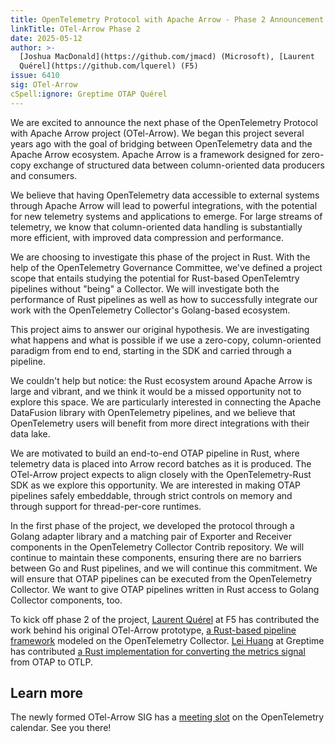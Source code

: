 ```yaml
---
title: OpenTelemetry Protocol with Apache Arrow - Phase 2 Announcement
linkTitle: OTel-Arrow Phase 2
date: 2025-05-12
author: >-
  [Joshua MacDonald](https://github.com/jmacd) (Microsoft), [Laurent
  Quérel](https://github.com/lquerel) (F5)
issue: 6410
sig: OTel-Arrow
cSpell:ignore: Greptime OTAP Quérel
---
```


We are excited to announce the next phase of the OpenTelemetry Protocol with
Apache Arrow project (OTel-Arrow). We began this project several years ago with
the goal of bridging between OpenTelemetry data and the Apache Arrow ecosystem.
Apache Arrow is a framework designed for zero-copy exchange of structured data
between column-oriented data producers and consumers.

We believe that having OpenTelemetry data accessible to external systems through
Apache Arrow will lead to powerful integrations, with the potential for new
telemetry systems and applications to emerge. For large streams of telemetry, we
know that column-oriented data handling is substantially more efficient, with
improved data compression and performance.

We are choosing to investigate this phase of the project in Rust. With the help
of the OpenTelemetry Governance Committee, we've defined a project scope that
entails studying the potential for Rust-based OpenTelemtry pipelines without
"being" a Collector. We will investigate both the performance of Rust pipelines
as well as how to successfully integrate our work with the OpenTelemetry
Collector's Golang-based ecosystem.

This project aims to answer our original hypothesis. We are investigating what
happens and what is possible if we use a zero-copy, column-oriented paradigm
from end to end, starting in the SDK and carried through a pipeline.

We couldn't help but notice: the Rust ecosystem around Apache Arrow is large and
vibrant, and we think it would be a missed opportunity not to explore this
space. We are particularly interested in connecting the Apache DataFusion
library with OpenTelemetry pipelines, and we believe that OpenTelemetry users
will benefit from more direct integrations with their data lake.

We are motivated to build an end-to-end OTAP pipeline in Rust, where telemetry
data is placed into Arrow record batches as it is produced. The OTel-Arrow
project expects to align closely with the OpenTelemetry-Rust SDK as we explore
this opportunity. We are interested in making OTAP pipelines safely embeddable,
through strict controls on memory and through support for thread-per-core
runtimes.

In the first phase of the project, we developed the protocol through a Golang
adapter library and a matching pair of Exporter and Receiver components in the
OpenTelemetry Collector Contrib repository. We will continue to maintain these
components, ensuring there are no barriers between Go and Rust pipelines, and we
will continue this commitment. We will ensure that OTAP pipelines can be
executed from the OpenTelemetry Collector. We want to give OTAP pipelines
written in Rust access to Golang Collector components, too.

To kick off phase 2 of the project, [Laurent Quérel](https://github.com/lquerel)
at F5 has contributed the work behind his original OTel-Arrow prototype,
[a Rust-based pipeline framework](https://github.com/open-telemetry/otel-arrow/pull/293)
modeled on the OpenTelemetry Collector. [Lei Huang](https://github.com/v0y4g3r)
at Greptime has contributed
[a Rust implementation for converting the metrics signal](https://github.com/open-telemetry/otel-arrow/pull/303)
from OTAP to OTLP.

## Learn more

The newly formed OTel-Arrow SIG has a
[meeting slot](https://github.com/open-telemetry/community/?tab=readme-ov-file#implementation-sigs)
on the OpenTelemetry calendar. See you there!
